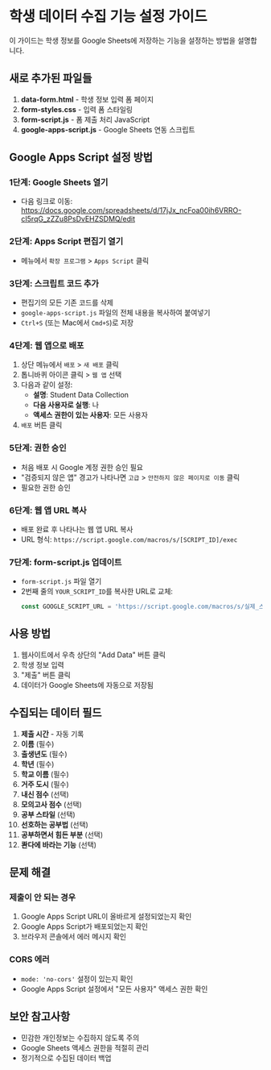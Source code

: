 # 학생 데이터 수집 기능 설정 가이드

이 가이드는 학생 정보를 Google Sheets에 저장하는 기능을 설정하는 방법을 설명합니다.

## 새로 추가된 파일들

1. **data-form.html** - 학생 정보 입력 폼 페이지
2. **form-styles.css** - 입력 폼 스타일링
3. **form-script.js** - 폼 제출 처리 JavaScript
4. **google-apps-script.js** - Google Sheets 연동 스크립트

## Google Apps Script 설정 방법

### 1단계: Google Sheets 열기
- 다음 링크로 이동: https://docs.google.com/spreadsheets/d/17jJx_ncFoa00ih6VRRO-cI5rqG_zZZu8PsDvEHZSDMQ/edit

### 2단계: Apps Script 편집기 열기
- 메뉴에서 `확장 프로그램` > `Apps Script` 클릭

### 3단계: 스크립트 코드 추가
- 편집기의 모든 기존 코드를 삭제
- `google-apps-script.js` 파일의 전체 내용을 복사하여 붙여넣기
- `Ctrl+S` (또는 Mac에서 `Cmd+S`)로 저장

### 4단계: 웹 앱으로 배포
1. 상단 메뉴에서 `배포` > `새 배포` 클릭
2. 톱니바퀴 아이콘 클릭 > `웹 앱` 선택
3. 다음과 같이 설정:
   - **설명**: Student Data Collection
   - **다음 사용자로 실행**: 나
   - **액세스 권한이 있는 사용자**: 모든 사용자
4. `배포` 버튼 클릭

### 5단계: 권한 승인
- 처음 배포 시 Google 계정 권한 승인 필요
- "검증되지 않은 앱" 경고가 나타나면 `고급` > `안전하지 않은 페이지로 이동` 클릭
- 필요한 권한 승인

### 6단계: 웹 앱 URL 복사
- 배포 완료 후 나타나는 웹 앱 URL 복사
- URL 형식: `https://script.google.com/macros/s/[SCRIPT_ID]/exec`

### 7단계: form-script.js 업데이트
- `form-script.js` 파일 열기
- 2번째 줄의 `YOUR_SCRIPT_ID`를 복사한 URL로 교체:
  ```javascript
  const GOOGLE_SCRIPT_URL = 'https://script.google.com/macros/s/실제_스크립트_ID/exec';
  ```

## 사용 방법

1. 웹사이트에서 우측 상단의 "Add Data" 버튼 클릭
2. 학생 정보 입력
3. "제출" 버튼 클릭
4. 데이터가 Google Sheets에 자동으로 저장됨

## 수집되는 데이터 필드

1. **제출 시간** - 자동 기록
2. **이름** (필수)
3. **출생년도** (필수)
4. **학년** (필수)
5. **학교 이름** (필수)
6. **거주 도시** (필수)
7. **내신 점수** (선택)
8. **모의고사 점수** (선택)
9. **공부 스타일** (선택)
10. **선호하는 공부법** (선택)
11. **공부하면서 힘든 부분** (선택)
12. **콴다에 바라는 기능** (선택)

## 문제 해결

### 제출이 안 되는 경우
1. Google Apps Script URL이 올바르게 설정되었는지 확인
2. Google Apps Script가 배포되었는지 확인
3. 브라우저 콘솔에서 에러 메시지 확인

### CORS 에러
- `mode: 'no-cors'` 설정이 있는지 확인
- Google Apps Script 설정에서 "모든 사용자" 액세스 권한 확인

## 보안 참고사항
- 민감한 개인정보는 수집하지 않도록 주의
- Google Sheets 액세스 권한을 적절히 관리
- 정기적으로 수집된 데이터 백업
